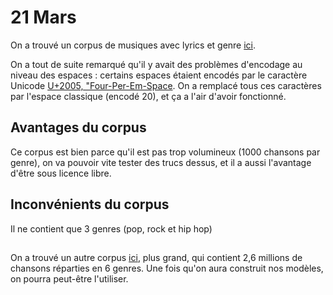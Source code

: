 # 21 Mars

On a trouvé un corpus de musiques avec lyrics et genre <a href = "https://huggingface.co/datasets/Veucci/lyric-to-3genre">ici</a>.

On a tout de suite remarqué qu'il y avait des problèmes d'encodage au niveau des espaces : certains espaces étaient encodés par le caractère Unicode <a href="https://www.compart.com/en/unicode/U+2005">U+2005, "Four-Per-Em-Space</a>. On a remplacé tous ces caractères par l'espace classique (encodé 20), et ça a l'air d'avoir fonctionné.

## Avantages du corpus
Ce corpus est bien parce qu'il est pas trop volumineux (1000 chansons par genre), on va pouvoir vite tester des trucs dessus, et il a aussi l'avantage d'être sous licence libre.

## Inconvénients du corpus

Il ne contient que 3 genres (pop, rock et hip hop)

##
On a trouvé un autre corpus <a href="https://huggingface.co/datasets/sebastiandizon/genius-song-lyrics">ici</a>, plus grand, qui contient 2,6 millions de chansons réparties en 6 genres. Une fois qu'on aura construit nos modèles, on pourra peut-être l'utiliser.